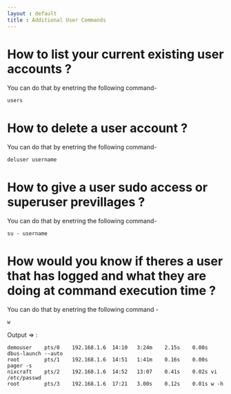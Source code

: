 ```yaml
---
layout : default
title : Additional User Commands
---
```



# How to list your current existing user accounts ?
 You can do that by enetring the following command-

`users`


# How to delete a user account ?
 You can do that by enetring the following command-

`deluser username`

# How to give a user sudo access or superuser previllages ?
 You can do that by enetring the following command-

`su - username`

# How would you know if theres a user that has logged and what they are doing at command execution time ?
 You can do that by enetring the following command -

`w`

Output => :

<pre><code>demouser    pts/0    192.168.1.6  14:10   3:24m    2.15s    0.00s dbus-launch --auto  
root        pts/1    192.168.1.6  14:51   1:41m    0.16s    0.00s pager -s                     
nixcraft    pts/2    192.168.1.6  14:52   13:07    0.41s    0.02s vi /etc/passwd               
root        pts/3    192.168.1.6  17:21   3.00s    0.12s    0.01s w -h                         
</code></pre>
 